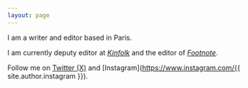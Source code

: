 ```yaml
---
layout: page
---
```

I am a writer and editor based in Paris.

I am currently deputy editor at [<cite>Kinfolk</cite>](https://www.kinfolk.com/) and the editor of [<cite>Footnote</cite>](https://footnotemag.com/).

Follow me on [Twitter (X)](https://x.com/gaupton) and [Instagram](https://www.instagram.com/{{ site.author.instagram }}).
